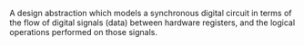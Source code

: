 A design abstraction which models a synchronous digital circuit in terms of the flow of digital signals (data) between hardware registers, and the logical operations performed on those signals.

